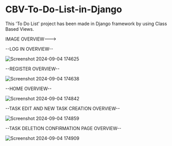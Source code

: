 # CBV-To-Do-List-in-Django
This 'To Do List' project has been made in Django framework by using Class Based Views.

IMAGE OVERVIEW--->

--LOG IN OVERVIEW--

![Screenshot 2024-09-04 174625](https://github.com/user-attachments/assets/ce38d012-3413-456e-81cc-16a376a69a82)

--REGISTER OVERVIEW--

![Screenshot 2024-09-04 174638](https://github.com/user-attachments/assets/8b323058-8cb3-4bb9-ad95-db8730f6ede2)

--HOME OVERVIEW--

![Screenshot 2024-09-04 174842](https://github.com/user-attachments/assets/59fb0cf0-02b0-4e11-8707-627d22972a6b)

--TASK EDIT AND NEW TASK CREATION OVERVIEW--

![Screenshot 2024-09-04 174859](https://github.com/user-attachments/assets/0d2ea59b-d41b-45ae-b4d0-85bf4283d941)

--TASK DELETION CONFIRMATION PAGE OVERVIEW--

![Screenshot 2024-09-04 174909](https://github.com/user-attachments/assets/075b9db2-e65c-4f54-8460-6986dd07a64d)
